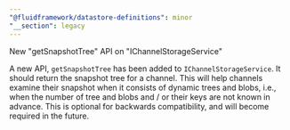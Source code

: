 ```yaml
---
"@fluidframework/datastore-definitions": minor
"__section": legacy
---
```

New "getSnapshotTree" API on "IChannelStorageService"

A new API, `getSnapshotTree` has been added to `IChannelStorageService`.
It should return the snapshot tree for a channel. This will help channels examine their snapshot when it consists of dynamic trees and blobs, i.e., when the number of tree and blobs and / or their keys are not known in advance.
This is optional for backwards compatibility, and will become required in the future.
